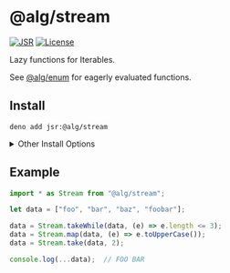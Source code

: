 # @alg/stream

[![JSR](https://jsr.io/badges/@alg/stream)](https://jsr.io/@alg/stream)
[![License](https://img.shields.io/badge/Apache--2.0-green?label=license)](https://codeberg.org/algjs/stream/src/branch/main/LICENSE)

Lazy functions for Iterables.

See [@alg/enum](https://jsr.io/@alg/enum) for eagerly evaluated functions.

## Install

```
deno add jsr:@alg/stream
```

<details>
<summary>Other Install Options</summary>

```bash
npx jsr add @alg/stream
```
```bash
bunx jsr add @alg/stream
```
```bash
pnpm i jsr:@alg/stream
```
```bash
yarn add jsr:@alg/stream
```
```bash
vlt install jsr:@alg/stream
```

</details>

## Example

```javascript
import * as Stream from "@alg/stream";

let data = ["foo", "bar", "baz", "foobar"];

data = Stream.takeWhile(data, (e) => e.length <= 3);
data = Stream.map(data, (e) => e.toUpperCase());
data = Stream.take(data, 2);

console.log(...data);  // FOO BAR
```
